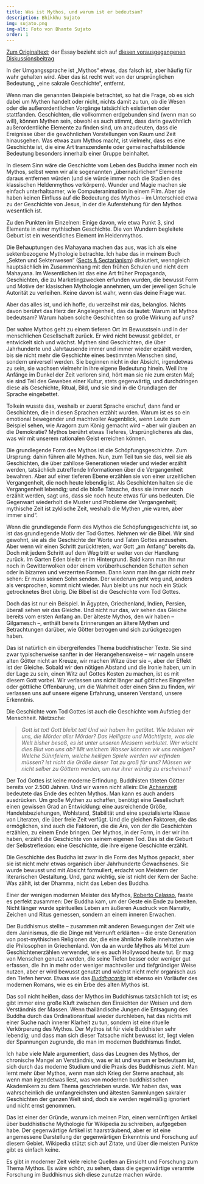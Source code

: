 ```yaml
---
title: Was ist Mythos, und warum ist er bedeutsam?
description: Bhikkhu Sujato
img: sujato.png
img-alt: Foto von Bhante Sujato
order: 1
---
```


[Zum Originaltext](https://discourse.suttacentral.net/t/what-is-myth-and-why-does-it-matter/3398); der Essay bezieht sich auf [diesen vorausgegangenen Diskussionsbeitrag](https://discourse.suttacentral.net/t/fun-with-buddhist-mythology/3369/10)

In der Umgangssprache ist „Mythos“ etwas, das falsch ist, aber häufig für wahr gehalten wird. Aber das ist recht weit von der ursprünglichen Bedeutung, „eine sakrale Geschichte“, entfernt.

Wenn man die genannten Beispiele betrachtet, so hat die Frage, ob es sich dabei um Mythen handelt oder nicht, nichts damit zu tun, ob die Wesen oder die außerordentlichen Vorgänge tatsächlich existierten oder stattfanden. Geschichten, die vollkommen erdgebunden sind (wenn man so will), können Mythen sein, obwohl es auch stimmt, dass darin gewöhnlich außerordentliche Elemente zu finden sind, um anzudeuten, dass die Ereignisse über die gewöhnlichen Vorstellungen von Raum und Zeit hinausgehen. Was etwas zum Mythos macht, ist vielmehr, dass es eine Geschichte ist, die eine Art transzendente oder gemeinschaftsbildende Bedeutung besonders innerhalb einer Gruppe beinhaltet.

In diesem Sinn wäre die Geschichte vom Leben des Buddha immer noch ein Mythos, selbst wenn wir alle sogenannten „übernatürlichen“ Elemente daraus entfernen würden (und sie würde immer noch die Stadien des klassischen Heldenmythos verkörpern). Wunder und Magie machen sie einfach unterhaltsamer, wie Computeranimation in einem Film. Aber sie haben keinen Einfluss auf die Bedeutung des Mythos – im Unterschied etwa zu der Geschichte von Jesus, in der die Auferstehung für den Mythos wesentlich ist.

Zu den Punkten im Einzelnen: Einige davon, wie etwa Punkt 3, sind Elemente in einer mythischen Geschichte. Die von Wundern begleitete Geburt ist ein wesentliches Element im Heldenmythos.

Die Behauptungen des Mahayana machen das aus, was ich als eine sektenbezogene Mythologie betrachte. Ich habe das in meinem Buch „Sekten und Sektenwesen“ ([Sects & Sectarianism](https://www.lulu.com/search?page=1&q=sujato%2C+sects+%26+sectarianism&adult_audience_rating=00)) diskutiert, wenngleich hauptsächlich im Zusammenhang mit den frühen Schulen und nicht dem Mahayana. Im Wesentlichen ist das eine Art früher Propaganda, Geschichten, die zu Marketingzwecken erfunden wurden, die bewusst Form und Motive der klasischen Mythologie annehmen, um der jeweiligen Schule Autorität zu verleihen. Keine davon ist wahr, wenn das deine Frage war.

Aber das alles ist, und ich hoffe, du verzeihst mir das, belanglos. Nichts davon berührt das Herz der Angelegenheit, das da lautet: Warum ist Mythos bedeutsam? Warum haben solche Geschichten so große Wirkung auf uns?

Der wahre Mythos geht zu einem tieferen Ort im Bewusstsein und in der menschlichen Gesellschaft zurück. Er wird nicht bewusst gebildet, er entwickelt sich und wächst. Mythen sind Geschichten, die über Jahrhunderte und Jahrtausende immer und immer wieder erzählt werden, bis sie nicht mehr die Geschichte eines bestimmten Menschen sind, sondern universell werden. Sie beginnen nicht in der Absicht, irgendetwas zu sein, sie wachsen vielmehr in ihre eigene Bedeutung hinein. Weil ihre Anfänge im Dunkel der Zeit verloren sind, hört man sie nie zum ersten Mal; sie sind Teil des Gewebes einer Kultur, stets gegenwärtig, und durchdringen diese als Geschichte, Ritual, Bild, und sie sind in die Grundlagen der Sprache eingebettet.

Tolkein wusste das, weshalb er zuerst Sprache erschuf, dann fand er Geschichten, die in diesen Sprachen erzählt wurden. Warum ist es so ein emotional bewegender und machtvoller Augenblick, wenn Leute zum Beispiel sehen, wie Aragorn zum König gemacht wird – aber wir glauben an die Demokratie? Mythos berührt etwas Tieferes, Ursprünglicheres als das, was wir mit unserem rationalen Geist erreichen können.

Die grundlegende Form des Mythos ist die Schöpfungsgeschichte. Zum Ursprung: dahin führen alle Mythen. Nun, zum Teil tun sie das, weil sie als Geschichten, die über zahllose Generationen wieder und wieder erzählt werden, tatsächlich zutreffende Informationen über die Vergangenheit bewahren. Aber auf einer tieferen Ebene erzählen sie von einer urzeitlichen Vergangenheit, die noch heute lebendig ist. Als Geschichten halten sie die Vergangenheit lebendig; und die bloße Tatsache, dass sie immer noch erzählt werden, sagt uns, dass sie noch heute etwas für uns bedeuten. Die Gegenwart wiederholt die Muster und Probleme der Vergangenheit; mythische Zeit ist zyklische Zeit, weshalb die Mythen „nie waren, aber immer sind“.

Wenn die grundlegende Form des Mythos die Schöpfungsgeschichte ist, so ist das grundlegende Motiv der Tod Gottes. Nehmen wir die Bibel. Wir sind gewohnt, sie als die Geschichte der Worte und Taten Gottes anzusehen. Aber wenn wir einen Schritt zurücktreten, war Gott „am Anfang“ bereits da. Doch mit jedem Schritt auf dem Weg tritt er weiter von der Handlung zurück. Im Garten Eden bleibt er im Hintergrund. Bald kann man ihn nur noch in Gewitterwolken oder einem vorüberhuschenden Schatten sehen oder in bizarren und verzerrten Formen. Dann kann man ihn gar nicht mehr sehen: Er muss seinen Sohn senden. Der wiederum geht weg und, anders als versprochen, kommt nicht wieder. Nun bleibt uns nur noch ein Stück getrocknetes Brot übrig. Die Bibel ist die Geschichte vom Tod Gottes.

Doch das ist nur ein Beispiel. In Ägypten, Griechenland, Indien, Persien, überall sehen wir das Gleiche. Und nicht nur das, wir sehen das Gleiche bereits vom ersten Anfang an. Der älteste Mythos, den wir haben – Gilgamesch –, enthält bereits Erinnerungen an ältere Mythen und Betrachtungen darüber, wie Götter betrogen und sich zurückgezogen haben.

Das ist natürlich ein übergreifendes Thema buddhistischer Texte. Sie sind zwar typischerweise sanfter in der Herangehensweise – wir nageln unsere alten Götter nicht an Kreuze, wir machen Witze über sie –, aber der Effekt ist der Gleiche. Sobald wir den nötigen Abstand und die Ironie haben, um in der Lage zu sein, einen Witz auf Gottes Kosten zu machen, ist es mit diesem Gott vorbei. Wir verlassen uns nicht länger auf göttlches Eingreifen oder göttliche Offenbarung, um die Wahrheit oder einen Sinn zu finden, wir verlassen uns auf unsere eigene Erfahrung, unseren Verstand, unsere Erkenntnis.

Die Geschichte vom Tod Gottes ist auch die Geschichte vom Aufstieg der Menschheit. Nietzsche:

> *Gott ist tot! Gott bleibt tot! Und wir haben ihn getötet. Wie trösten wir uns, die Mörder aller Mörder? Das Heiligste und Mächtigste, was die Welt bisher besaß, es ist unter unseren Messern verblutet. Wer wischt dies Blut von uns ab? Mit welchem Wasser könnten wir uns reinigen? Welche Sühnfeiern, welche heiligen Spiele werden wir erfinden müssen? Ist nicht die Größe dieser Tat zu groß für uns? Müssen wir nicht selber zu Göttern werden, um nur ihrer würdig zu erscheinen?*

Der Tod Gottes ist keine moderne Erfindung. Buddhisten töteten Götter bereits vor 2.500 Jahren. Und wir waren nicht allein: Die [Achsenzeit](https://de.wikipedia.org/wiki/Achsenzeit) bedeutete das Ende des echten Mythos. Man kann es auch anders ausdrücken. Um große Mythen zu schaffen, benötigt eine Gesellschaft einen gewissen Grad an Entwicklung: eine ausreichende Größe, Handelsbeziehungen, Wohlstand, Stabilität und eine spezialisierte Klasse von Literaten, die über freie Zeit verfügt. Und die gleichen Faktoren, die das ermöglichen, sind auch die Faktoren, die die Ära, von der die Geschichten erzählen, zu einem Ende bringen. Der Mythos, in der Form, in der wir ihn haben, erzählt die Geschichte von seinem eigenen Tod. Das ist die Geburt der Selbstreflexion: eine Geschichte, die ihre eigene Geschichte erzählt.

Die Geschichte des Buddha ist zwar in die Form des Mythos gepackt, aber sie ist nicht mehr etwas organisch über Jahrhunderte Gewachsenes. Sie wurde bewusst und mit Absicht formuliert, erdacht von Meistern der literarischen Gestaltung. Und, ganz wichtig, sie ist nicht der Kern der Sache: Was zählt, ist der Dhamma, nicht das Leben des Buddha.

Einer der wenigen modernen Meister des Mythos, [Roberto Calasso](https://de.wikipedia.org/wiki/Roberto_Calasso), fasste es perfekt zusammen: Der Buddha kam, um der Geste ein Ende zu bereiten. Nicht länger wurde spirituelles Leben am äußeren Ausdruck von Narrativ, Zeichen und Ritus gemessen, sondern an einem inneren Erwachen.

Der Buddhismus stellte – zusammen mit anderen Bewegungen der Zeit wie dem Janinismus, die die Dinge mit Vernunft erklärten – die erste Generation von post-mythischen Religionen dar, die eine ähnliche Rolle innehatten wie die Philosophen in Griechenland. Von da an wurde Mythos als Mittel zum Geschichtenerzählen verwendet, wie es auch Hollywood heute tut. Er mag von Menschen genutzt werden, die seine Tiefen besser oder weniger gut erfassen, die ihn in mehr oder weniger machtvoller und tiefgründiger Weise nutzen, aber er wird bewusst genutzt und wächst nicht mehr organisch aus den Tiefen hervor. Etwas wie das [*Buddhacarita*](https://en.wikipedia.org/wiki/Buddhacharita) ist ebenso ein Vorläufer des modernen Romans, wie es ein Erbe des alten Mythos ist.

Das soll nicht heißen, dass der Mythos im Buddhismus tatsächlich tot ist; es gibt immer eine große Kluft zwischen den Einsichten der Weisen und dem Verständnis der Massen. Wenn thailändische Jungen die Entsagung des Buddha durch das Ordinationsritual wieder durchleben, hat das nichts mit einer Suche nach innerer Klarheit zu tun, sondern ist eine rituelle Verkörperung des Mythos. Der Mythos ist für viele Buddhisten sehr lebendig; und dass man sich dieser Tatsache nicht bewusst ist, liegt vielen der Spannungen zugrunde, die man im modernen Buddhismus findet.

Ich habe viele Male argumentiert, dass das Leugnen des Mythos, der chronische Mangel an Verständnis, was er ist und warum er bedeutsam ist, sich durch das moderne Studium und die Praxis des Buddhismus zieht. Man lernt mehr über Mythos, wenn man sich Krieg der Sterne anschaut, als wenn man irgendetwas liest, was von modernen buddhistischen Akademikern zu dem Thema geschrieben wurde. Wir haben das, was wahrscheinlich die umfangreichsten und ältesten Sammlungen sakraler Geschichten der ganzen Welt sind, doch sie werden regelmäßig ignoriert und nicht ernst genommen.

Das ist einer der Gründe, warum ich meinen Plan, einen vernünftigen Artikel über buddhistische Mythologie für Wikipedia zu schreiben, aufgegeben habe. Der gegenwärtige Artikel ist haarsträubend, aber er ist eine angemessene Darstellung der gegenwärtigen Erkenntnis und Forschung auf diesem Gebiet. Wikipedia stützt sich auf Zitate, und über die meisten Punkte gibt es einfach keine.

Es gibt in moderner Zeit viele reiche Quellen an Einsicht und Forschung zum Thema Mythos. Es wäre schön, zu sehen, dass die gegenwärtige verarmte Forschung im Buddhismus sich diese zunutze machen würde.